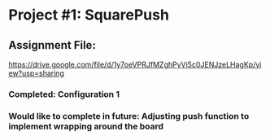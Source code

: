 # Project #1: SquarePush
## Assignment File:
https://drive.google.com/file/d/1y7oeVPRJfMZghPyVi5c0JENJzeLHagKp/view?usp=sharing
### Completed: Configuration 1
### Would like to complete in future: Adjusting push function to implement wrapping around the board

